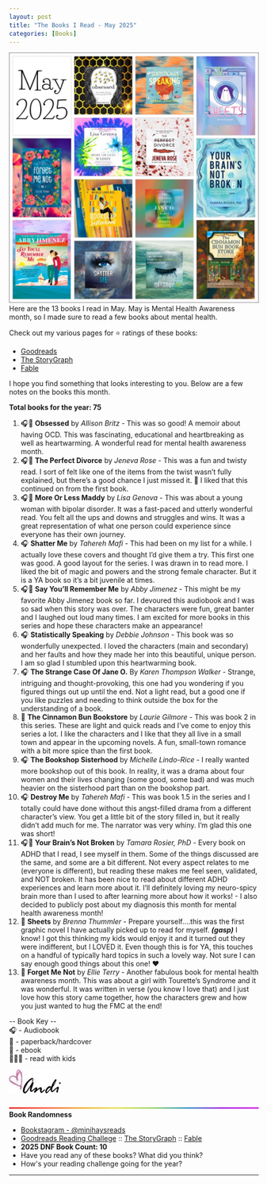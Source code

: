 ```yaml
---
layout: post
title: "The Books I Read - May 2025"
categories: [Books]
---
```

![books](/images/May2025Books.jpg)
Here are the 13 books I read in May. May is Mental Health Awareness month, so I made sure to read a few books about mental health.

Check out my various pages for ⭐️ ratings of these books: 
- [Goodreads](https://www.goodreads.com/readingchallenges/annual) 
- [The StoryGraph](https://app.thestorygraph.com/stats/minihays?year=2025)
- [Fable](https://fable.co/minihays-147798854824) 

I hope you find something that looks interesting to you. Below are a few notes on the books this month.

**Total books for the year: 75**

1. 🎧📖 **Obsessed** by *Allison Britz* - This was so good! A memoir about having OCD. This was fascinating, educational and heartbreaking as well as heartwarming. A wonderful read for mental health awareness month.
2. 🎧📖 **The Perfect Divorce** by *Jeneva Rose* - This was a fun and twisty read. I sort of felt like one of the items from the twist wasn’t fully explained, but there’s a good chance I just missed it. 🤪 I liked that this continued on from the first book.
3. 🎧📱 **More Or Less Maddy** by *Lisa Genova* - This was about a young woman with bipolar disorder. It was a fast-paced and utterly wonderful read. You felt all the ups and downs and struggles and wins. It was a great representation of what one person could experience since everyone has their own journey.
4. 🎧 **Shatter Me** by *Tahereh Mafi* - This had been on my list for a while. I actually love these covers and thought I’d give them a try. This first one was good. A good layout for the series. I was drawn in to read more. I liked the bit of magic and powers and the strong female character. But it is a YA book so it’s a bit juvenile at times. 
5. 🎧📖 **Say You’ll Remember Me** by *Abby Jimenez* - This might be my favorite Abby Jimenez book so far. I devoured this audiobook and I was so sad when this story was over. The characters were fun, great banter and I laughed out loud many times. I am excited for more books in this series and hope these characters make an appearance!
6. 🎧 **Statistically Speaking** by *Debbie Johnson* - This book was so wonderfully unexpected. I loved the characters (main and secondary) and her faults and how they made her into this beautiful, unique person. I am so glad I stumbled upon this heartwarming book.
7. 🎧 **The Strange Case Of Jane O.** By *Karen Thompson Walker* - Strange, intriguing and thought-provoking, this one had you wondering if you figured things out up until the end. Not a light read, but a good one if you like puzzles and needing to think outside the box for the understanding of a book.
8. 📱 **The Cinnamon Bun Bookstore** by *Laurie Gilmore* - This was book 2 in this series. These are light and quick reads and I’ve come to enjoy this series a lot. I like the characters and I like that they all live in a small town and appear in the upcoming novels. A fun, small-town romance with a bit more spice than the first book.
9. 🎧 **The Bookshop Sisterhood** by *Michelle Lindo-Rice* - I really wanted more bookshop out of this book. In reality, it was a drama about four women and their lives changing (some good, some bad) and was much heavier on the sisterhood part than on the bookshop part.
10. 🎧 **Destroy Me** by *Tahereh Mafi* - This was book 1.5 in the series and I totally could have done without this angst-filled drama from a different character’s view. You get a little bit of the story filled in, but it really didn’t add much for me. The narrator was very whiny. I’m glad this one was short!
11. 🎧📱 **Your Brain’s Not Broken** by *Tamara Rosier, PhD* - Every book on ADHD that I read, I see myself in them. Some of the things discussed are the same, and some are a bit different. Not every aspect relates to me (everyone is different), but reading these makes me feel seen, validated, and NOT broken. It has been nice to read about different ADHD experiences and learn more about it. I’ll definitely loving my neuro-spicy brain more than I used to after learning more about how it works! - I also decided to publicly post about my diagnosis this month for mental health awareness month!
12. 📱 **Sheets** by *Brenna Thummler* - Prepare yourself….this was the first graphic novel I have actually picked up to read for myself. ***(gasp)*** I know! I got this thinking my kids would enjoy it and it turned out they were indifferent, but I LOVED it. Even though this is for YA, this touches on a handful of typically hard topics in such a lovely way. Not sure I can say enough good things about this one! ❤️
13. 📱 **Forget Me Not** by *Ellie Terry* - Another fabulous book for mental health awareness month. This was about a girl with Tourette’s Syndrome and it was wonderful. It was written in verse (you know I love that) and I just love how this story came together, how the characters grew and how you just wanted to hug the FMC at the end!

-- Book Key -- <br />
🎧 - Audiobook <br />
📖 - paperback/hardcover <br />
📱 - ebook <br />
👩‍👧‍👦 - read with kids 

![Andi](/images/andi.jpg)

![header](/images/BrightSkinnyRainbow.png)
**Book Randomness**
- [Bookstagram - @minihaysreads](http://instagram.com/minihaysreads)
- [Goodreads Reading Challege](https://www.goodreads.com/readingchallenges/annual) :: [The StoryGraph](https://app.thestorygraph.com/stats/minihays?year=2025) :: [Fable](https://fable.co/minihays-147798854824) 
- **2025 DNF Book Count: 10** 
- Have you read any of these books? What did you think?
- How's your reading challenge going for the year?

----

